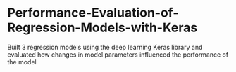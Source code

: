 # Performance-Evaluation-of-Regression-Models-with-Keras
Built 3 regression models using the deep learning Keras library and evaluated how changes in model parameters influenced the performance of the model
